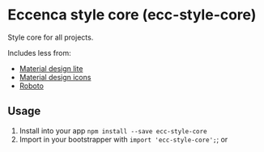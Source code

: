 # Eccenca style core (ecc-style-core)

Style core for all projects.

Includes less from:

- [Material design lite](http://www.getmdl.io/)
- [Material design icons](http://google.github.io/material-design-icons/)
- [Roboto](https://github.com/FontFaceKit/roboto/)

## Usage

1. Install into your app `npm install --save ecc-style-core`
2. Import in your bootstrapper with `import 'ecc-style-core';`; or
